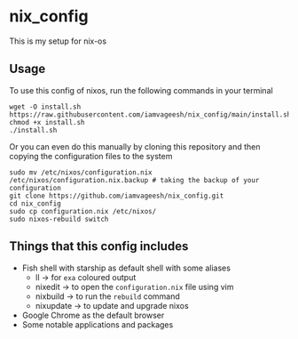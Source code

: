 # nix_config

This is my setup for nix-os

## Usage

To use this config of nixos, run the following commands in your terminal

```shell
wget -O install.sh https://raw.githubusercontent.com/iamvageesh/nix_config/main/install.sh
chmod +x install.sh
./install.sh
```

Or you can even do this manually by cloning this repository and then copying the configuration files to the system

```shell
sudo mv /etc/nixos/configuration.nix /etc/nixos/configuration.nix.backup # taking the backup of your configuration
git clone https://github.com/iamvageesh/nix_config.git
cd nix_config
sudo cp configuration.nix /etc/nixos/
sudo nixos-rebuild switch
```

## Things that this config includes

- Fish shell with starship as default shell with some aliases
  - ll -> for `exa` coloured output
  - nixedit -> to open the `configuration.nix` file using vim
  - nixbuild -> to run the `rebuild` command
  - nixupdate -> to update and upgrade nixos
- Google Chrome as the default browser
- Some notable applications and packages
